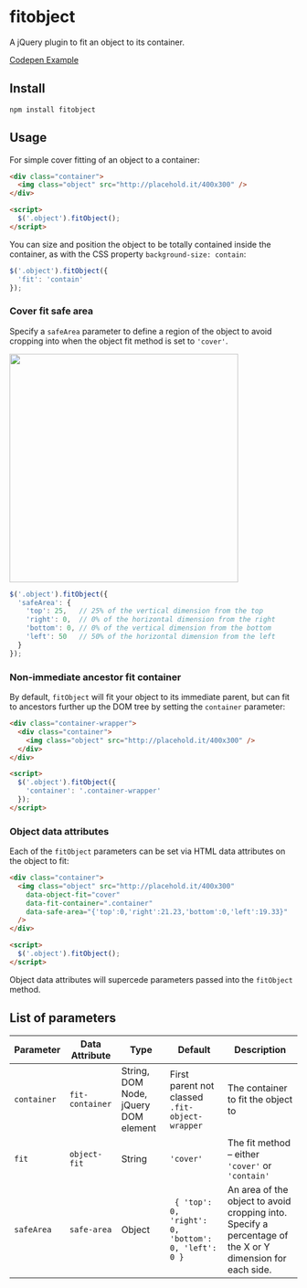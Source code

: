 # fitobject

A jQuery plugin to fit an object to its container.

[Codepen Example](http://codepen.io/dannydb/pen/Qvmrme)

## Install
```
npm install fitobject
```

## Usage

For simple cover fitting of an object to a container:

```html
<div class="container">
  <img class="object" src="http://placehold.it/400x300" />
</div>

<script>
  $('.object').fitObject();
</script>
```

You can size and position the object to be totally contained inside the container, as with the CSS property `background-size: contain`:

```js
$('.object').fitObject({
  'fit': 'contain'
});
```

### Cover fit safe area
Specify a `safeArea` parameter to define a region of the object to avoid cropping into when the object fit method is set to `'cover'`.

<img src="https://cloud.githubusercontent.com/assets/419297/25910766/8b30a470-357f-11e7-850e-d11e7889f4ed.png" width="400" />

```js
$('.object').fitObject({
  'safeArea': {
    'top': 25,   // 25% of the vertical dimension from the top
    'right': 0,  // 0% of the horizontal dimension from the right
    'bottom': 0, // 0% of the vertical dimension from the bottom
    'left': 50   // 50% of the horizontal dimension from the left
  }
});
```

### Non-immediate ancestor fit container
By default, `fitObject` will fit your object to its immediate parent, but can fit to ancestors further up the DOM tree by setting the `container` parameter:

```html
<div class="container-wrapper">
  <div class="container">
    <img class="object" src="http://placehold.it/400x300" />
  </div>
</div>

<script>
  $('.object').fitObject({
    'container': '.container-wrapper'
  });
</script>
```

### Object data attributes

Each of the `fitObject` parameters can be set via HTML data attributes on the object to fit:

```html
<div class="container">
  <img class="object" src="http://placehold.it/400x300"
    data-object-fit="cover"
    data-fit-container=".container"
    data-safe-area="{'top':0,'right':21.23,'bottom':0,'left':19.33}"
  />
</div>

<script>
  $('.object').fitObject();
</script>
```

Object data attributes will supercede parameters passed into the `fitObject` method.

## List of parameters

|Parameter | Data Attribute | Type | Default | Description |
|---|---|---|---|---|
| `container` | `fit-container` | String, DOM Node, jQuery DOM element | First parent not classed `.fit-object-wrapper` | The container to fit the object to |
| `fit` | `object-fit` | String | `'cover'` | The fit method – either `'cover'` or `'contain'` |
| `safeArea` | `safe-area` | Object | ` { 'top': 0, 'right': 0, 'bottom': 0, 'left': 0 }` | An area of the object to avoid cropping into. Specify a percentage of the X or Y dimension for each side. |
